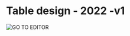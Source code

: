 # Table design - 2022 -v1

![GO TO EDITOR](https://www.vecteezy.com/vector-art/7743118-click-here-button-with-hand-pointer-clicking-vector-icon)
